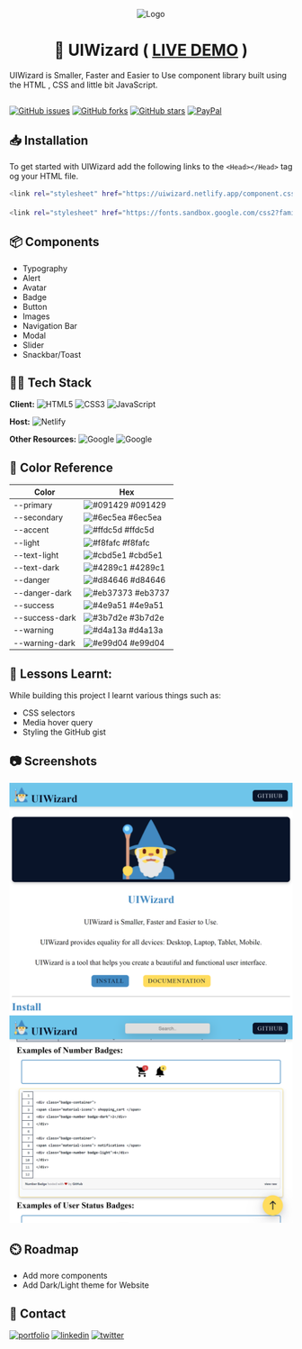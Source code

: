 <div align="center">

![Logo](https://uiwizard.netlify.app/images/favicon_io/android-chrome-192x192.png)

# 📃 UIWizard ( [LIVE DEMO](https://uiwizard.netlify.app/) )

</div>
UIWizard is Smaller, Faster and Easier to Use component library built using
the HTML , CSS and little bit JavaScript.

##

[![GitHub issues](https://img.shields.io/github/issues/VanshSh/UIWizard?style=for-the-badge)](https://github.com/VanshSh/UIWizard/issues)
[![GitHub forks](https://img.shields.io/github/forks/VanshSh/UIWizard?style=for-the-badge)](https://github.com/VanshSh/UIWizard/network)
[![GitHub stars](https://img.shields.io/github/stars/VanshSh/UIWizard?color=yellow&style=for-the-badge)](https://github.com/VanshSh/UIWizard/stargazers)
[![PayPal](https://img.shields.io/badge/Support%20PayPal-00457C?style=for-the-badge&logo=paypal&logoColor=white)](https://paypal.me/vanshsharma27)

## 📥 Installation

To get started with UIWizard add the following links
to the `<Head></Head>` tag og your HTML file.

```bash
<link rel="stylesheet" href="https://uiwizard.netlify.app/component.css">

<link rel="stylesheet" href="https://fonts.sandbox.google.com/css2?family=Material+Symbols+Outlined:opsz,wght,FILL,GRAD@48,400,0,0" />
```

## 📦 Components

-   Typography
-   Alert
-   Avatar
-   Badge
-   Button
-   Images
-   Navigation Bar
-   Modal
-   Slider
-   Snackbar/Toast

## 👨‍💻 Tech Stack

**Client:** ![HTML5](https://img.shields.io/badge/html5-%23E34F26.svg?style=for-the-badge&logo=html5&logoColor=white) ![CSS3](https://img.shields.io/badge/css3-%231572B6.svg?style=for-the-badge&logo=css3&logoColor=white) ![JavaScript](https://img.shields.io/badge/javascript-%23323330.svg?style=for-the-badge&logo=javascript&logoColor=%23F7DF1E)

**Host:** ![Netlify](https://img.shields.io/badge/netlify-%23000000.svg?style=for-the-badge&logo=netlify&logoColor=#00C7B7)

**Other Resources:** ![Google](https://img.shields.io/badge/Google%20Font-4285F4?style=for-the-badge&logo=google&logoColor=white) ![Google](https://img.shields.io/badge/Google%20Icons-4285F4?style=for-the-badge&logo=google&logoColor=white)

## 🎨 Color Reference

| Color          | Hex                                                               |
| -------------- | ----------------------------------------------------------------- |
| --primary      | ![#091429](https://via.placeholder.com/10/091429?text=+) #091429  |
| --secondary    | ![#6ec5ea](https://via.placeholder.com/10/6ec5ea?text=+) #6ec5ea  |
| --accent       | ![#ffdc5d](https://via.placeholder.com/10/ffdc5d?text=+) #ffdc5d  |
| --light        | ![#f8fafc](https://via.placeholder.com/10/f8fafc?text=+) #f8fafc  |
| --text-light   | ![#cbd5e1](https://via.placeholder.com/10/cbd5e1?text=+) #cbd5e1  |
| --text-dark    | ![#4289c1](https://via.placeholder.com/10/4289c1?text=+) #4289c1  |
| --danger       | ![#d84646](https://via.placeholder.com/10/d84646?text=+) #d84646  |
| --danger-dark  | ![#eb37373](https://via.placeholder.com/10/eb3737?text=+) #eb3737 |
| --success      | ![#4e9a51](https://via.placeholder.com/10/4e9a51?text=+) #4e9a51  |
| --success-dark | ![#3b7d2e](https://via.placeholder.com/10/3b7d2e?text=+) #3b7d2e  |
| --warning      | ![#d4a13a](https://via.placeholder.com/10/d4a13a?text=+) #d4a13a  |
| --warning-dark | ![#e99d04](https://via.placeholder.com/10/e99d04?text=+) #e99d04  |

## 📖 Lessons Learnt:

While building this project I learnt various things such as:

-   CSS selectors
-   Media hover query
-   Styling the GitHub gist

## 📷 Screenshots

<img  src="./images/Demo1.png"/>
<img   src="./images/Demo2.png"/>

## ⏲️ Roadmap

-   Add more components
-   Add Dark/Light theme for Website

## 🔗 Contact

[![portfolio](https://img.shields.io/badge/my_portfolio-000?style=for-the-badge&logo=ko-fi&logoColor=white)](http://vanshsharma.vercel.app/)
[![linkedin](https://img.shields.io/badge/linkedin-0A66C2?style=for-the-badge&logo=linkedin&logoColor=white)](https://www.linkedin.com/in/vanshsharma27/)
[![twitter](https://img.shields.io/badge/twitter-1DA1F2?style=for-the-badge&logo=twitter&logoColor=white)](https://twitter.com/Vanshsh2701)
